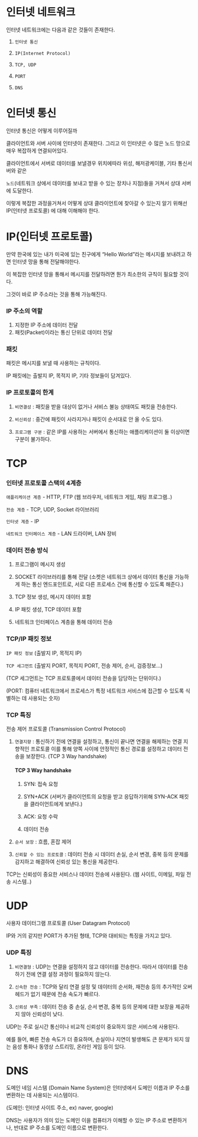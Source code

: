 # 인터넷 네트워크
인터넷 네트워크에는 다음과 같은 것들이 존재한다.
1. `인터넷 통신`

2. `IP(Internet Protocol)`

3. `TCP, UDP`

4. `PORT`

5. `DNS`

# 인터넷 통신
인터넷 통신은 어떻게 이루어질까

클라이언트와 서버 사이에 인터넷이 존재한다. 그리고 이 인터넷은 수 많은 노드 망으로 매우 복잡하게 연결되어있다.

클라이언트에서 서버로 데이터를 보낼경우 위치에따라 위성, 해저광케이블, 기타 통신서버와 같은 

`노드`(네트워크 상에서 데이터를 보내고 받을 수 있는 장치나 지점)들을 거쳐서 상대 서버에 도달한다. 

이렇게 복잡한 과정을거쳐서 어떻게 상대 클라이언트에 찾아갈 수 있는지 알기 위해선 IP(인터넷 프로토콜) 에 대해 이해해야 한다. 

# IP(인터넷 프로토콜)
만약 한국에 있는 내가 미국에 있는 친구에게 “Hello World”라는 메시지를 보내려고 하면 인터넷 망을 통해 전달해야한다.

이 복잡한 인터넷 망을 통해서 메시지를 전달하려면 뭔가 최소한의 규칙이 필요할 것이다.

그것이 바로 IP 주소라는 것을 통해 가능해진다.

### IP 주소의 역할
1. 지정한 IP 주소에 데이터 전달
2. 패킷(Packet)이라는 통신 단위로 데이터 전달

### 패킷
패킷은 메시지를 보낼 때 사용하는 규칙이다.

IP 패킷에는 출발지 IP, 목적지 IP, 기타 정보들이 담겨있다.

### IP 프로토콜의 한계
1. `비연결성` : 패킷을 받을 대상이 없거나 서비스 불능 상태여도 패킷을 전송한다.

2. `비신뢰성` : 중간에 패킷이 사라지거나 패킷이 순서대로 안 올 수도 있다.

3. `프로그램 구분` : 같은 IP를 사용하는 서버에서 통신하는 애플리케이션이 둘 이상이면 구분이 불가하다.

# TCP
### 인터넷 프로토콜 스택의 4계층
`애플리케이션 계층` - HTTP, FTP (웹 브라우저, 네트워크 게임, 채팅 프로그램..)

`전송 계층` - TCP, UDP, Socket 라이브러리

`인터넷 계층` - IP

`네트워크 인터페이스 계층` - LAN 드라이버, LAN 장비

### 데이터 전송 방식
1. 프로그램이 메시지 생성
   
2. SOCKET 라이브러리를 통해 전달 (소켓은 네트워크 상에서 데이터 통신을 가능하게 하는 통신 엔드포인트로,
   서로 다른 프로세스 간에 통신할 수 있도록 해준다.) 

3. TCP 정보 생성, 메시지 데이터 포함

4. IP 패킷 생성, TCP 데이터 포함

5. 네트워크 인터페이스 계층을 통해 데이터 전송

### TCP/IP 패킷 정보
`IP 패킷 정보` (출발지 IP, 목적지 IP)

`TCP 세그먼트` (출발지 PORT, 목적지 PORT, 전송 제어, 순서, 검증정보...)

(TCP 세그먼트는 TCP 프로토콜에서 데이터 전송을 담당하는 단위이다.)

(PORT: 컴퓨터 네트워크에서 프로세스가 특정 네트워크 서비스에 접근할 수 있도록 식별하는 데 사용되는 숫자)

### TCP 특징
전송 제어 프로토콜 (Transmission Control Protocol)

1. `연결지향` : 통신하기 전에 연결을 설정하고, 통신이 끝나면 연결을 해제하는 연결 지향적인 프로토콜
   이를 통해 양쪽 사이에 안정적인 통신 경로를 설정하고 데이터 전송을 보장한다. (TCP 3 Way handshake)
   #### TCP 3 Way handshake
   1. SYN: 접속 요청

   2. SYN+ACK (서버가 클라이언트의 요청을 받고 응답하기위해 SYN-ACK 패킷을 클라이언트에게 보낸다.)

   3. ACK: 요청 수락

   4. 데이터 전송

2. `순서 보장` : 흐름, 혼잡 제어
  
3. `신뢰할 수 있는 프로토콜` : 데이터 전송 시 데이터 손실, 순서 변경, 중복 등의 문제를 감지하고 해결하여 신뢰성 있는 통신을 제공한다.

TCP는 신뢰성이 중요한 서비스나 데이터 전송에 사용된다. (웹 사이트, 이메일, 파일 전송 시스템..)

# UDP
사용자 데이터그램 프로토콜 (User Datagram Protocol)

IP와 거의 같지만 PORT가 추가된 형태, TCP와 대비되는 특징을 가지고 있다.

### UDP 특징

1. `비연결형` : UDP는 연결을 설정하지 않고 데이터를 전송한다. 따라서 데이터를 전송하기 전에 연결 설정 과정이 필요하지 않는다.

2. `신속한 전송` : TCP와 달리 연결 설정 및 데이터의 순서화, 재전송 등의 추가적인 오버헤드가 없기 때문에 전송 속도가 빠르다.

3. `신뢰성 부족` : 데이터 전송 중 손실, 순서 변경, 중복 등의 문제에 대한 보장을 제공하지 않아 신뢰성이 낮다.

UDP는 주로 실시간 통신이나 비교적 신뢰성이 중요하지 않은 서비스에 사용된다.

예를 들어, 빠른 전송 속도가 더 중요하며, 손실이나 지연이 발생해도 큰 문제가 되지 않는 음성 통화나 동영상 스트리밍, 온라인 게임 등이 있다.

# DNS
도메인 네임 시스템 (Domain Name System)은 인터넷에서 도메인 이름과 IP 주소를 변환하는 데 사용되는 시스템이다.

(도메인: 인터넷 사이트 주소, ex) naver, google)

DNS는 사용자가 의미 있는 도메인 이을 컴퓨터가 이해할 수 있는 IP 주소로 변환하거나, 반대로 IP 주소를 도메인 이름으로 변환한다.


